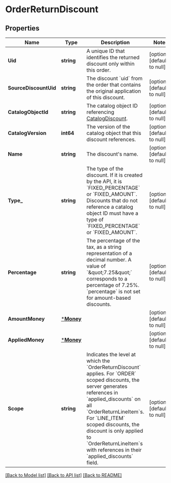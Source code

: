 # OrderReturnDiscount

## Properties
Name | Type | Description | Notes
------------ | ------------- | ------------- | -------------
**Uid** | **string** | A unique ID that identifies the returned discount only within this order. | [optional] [default to null]
**SourceDiscountUid** | **string** | The discount &#x60;uid&#x60; from the order that contains the original application of this discount. | [optional] [default to null]
**CatalogObjectId** | **string** | The catalog object ID referencing [CatalogDiscount](https://developer.squareup.com/reference/square_2024-07-17/objects/CatalogDiscount). | [optional] [default to null]
**CatalogVersion** | **int64** | The version of the catalog object that this discount references. | [optional] [default to null]
**Name** | **string** | The discount&#x27;s name. | [optional] [default to null]
**Type_** | **string** | The type of the discount. If it is created by the API, it is &#x60;FIXED_PERCENTAGE&#x60; or &#x60;FIXED_AMOUNT&#x60;.  Discounts that do not reference a catalog object ID must have a type of &#x60;FIXED_PERCENTAGE&#x60; or &#x60;FIXED_AMOUNT&#x60;. | [optional] [default to null]
**Percentage** | **string** | The percentage of the tax, as a string representation of a decimal number. A value of &#x60;\&quot;7.25\&quot;&#x60; corresponds to a percentage of 7.25%.  &#x60;percentage&#x60; is not set for amount-based discounts. | [optional] [default to null]
**AmountMoney** | [***Money**](Money.md) |  | [optional] [default to null]
**AppliedMoney** | [***Money**](Money.md) |  | [optional] [default to null]
**Scope** | **string** | Indicates the level at which the &#x60;OrderReturnDiscount&#x60; applies. For &#x60;ORDER&#x60; scoped discounts, the server generates references in &#x60;applied_discounts&#x60; on all &#x60;OrderReturnLineItem&#x60;s. For &#x60;LINE_ITEM&#x60; scoped discounts, the discount is only applied to &#x60;OrderReturnLineItem&#x60;s with references in their &#x60;applied_discounts&#x60; field. | [optional] [default to null]

[[Back to Model list]](../README.md#documentation-for-models) [[Back to API list]](../README.md#documentation-for-api-endpoints) [[Back to README]](../README.md)

